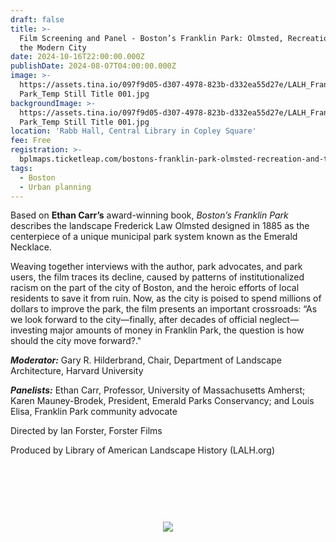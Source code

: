 ```yaml
---
draft: false
title: >-
  Film Screening and Panel - Boston’s Franklin Park: Olmsted, Recreation, and
  the Modern City
date: 2024-10-16T22:00:00.000Z
publishDate: 2024-08-07T04:00:00.000Z
image: >-
  https://assets.tina.io/097f9d05-d307-4978-823b-d332ea55d27e/LALH_Franklin
  Park_Temp Still Title 001.jpg
backgroundImage: >-
  https://assets.tina.io/097f9d05-d307-4978-823b-d332ea55d27e/LALH_Franklin
  Park_Temp Still Title 001.jpg
location: 'Rabb Hall, Central Library in Copley Square'
fee: Free
registration: >-
  bplmaps.ticketleap.com/bostons-franklin-park-olmsted-recreation-and-the-modern-city/
tags:
  - Boston
  - Urban planning
---
```


Based on **Ethan Carr’s** award-winning book, *Boston’s Franklin Park* describes the landscape Frederick Law Olmsted designed in 1885 as the centerpiece of a unique municipal park system known as the Emerald Necklace.

Weaving together interviews with the author, park advocates, and park users, the film traces its decline, caused by patterns of institutionalized racism on the part of the city of Boston, and the heroic efforts of local residents to save it from ruin. Now, as the city is poised to spend millions of dollars to improve the park, the film presents an important crossroads: “As we look forward to the city—finally, after decades of official neglect—investing major amounts of money in Franklin Park, the question is how should the city move forward?."

***Moderator:*** Gary R. Hilderbrand, Chair, Department of Landscape Architecture, Harvard University

***Panelists:*** Ethan Carr, Professor, University of Massachusetts Amherst; Karen Mauney-Brodek, President, Emerald Parks Conservancy; and Louis Elisa, Franklin Park community advocate

Directed by Ian Forster, Forster Films

Produced by Library of American Landscape History (LALH.org)

<link href="https://widgets.ticketleap.com/v2/widget.css" media="screen" rel="stylesheet" type="text/css" /><script src="https://widgets.ticketleap.com/v2/widget.js" type="text/javascript"></script><div id="tl-widget-wrapper-086cd61c-41bc-4ab8-8d1f-b1e9a891aa4f"><script type="text/javascript">tl_widget.update_widget("https://bplmaps.ticketleap.com/widget/v2/", "086cd61c-41bc-4ab8-8d1f-b1e9a891aa4f", "events=bostons-franklin-park-olmsted-recreation-and-the-modern-city&accent_color=#054571");</script><!--[if IE 6]><div style="display:none"><![endif]--><div style="width: 100%; display: table; height: 200px;"><div style="display: table-cell; vertical-align: middle; text-align: center;"><img src="https://widgets.ticketleap.com/v2/loading.gif" /></div></div><!--[if IE 6]></div><![endif]--></div><input type="hidden" id="tl-affiliate-url-086cd61c-41bc-4ab8-8d1f-b1e9a891aa4f" name="tl-affiliate-url-086cd61c-41bc-4ab8-8d1f-b1e9a891aa4f" value="https://www.ticketleap.com/solutions/sell-tickets-online?rc=WIDGET-STO"><input type="hidden" id="tl-show-event-name-086cd61c-41bc-4ab8-8d1f-b1e9a891aa4f" name="tl-show-event-name-086cd61c-41bc-4ab8-8d1f-b1e9a891aa4f" value="true"><input type="hidden" id="tl-show-event-location-086cd61c-41bc-4ab8-8d1f-b1e9a891aa4f" name="tl-show-event-location-086cd61c-41bc-4ab8-8d1f-b1e9a891aa4f" value="true"><input type="hidden" id="tl-show-event-dates-086cd61c-41bc-4ab8-8d1f-b1e9a891aa4f" name="tl-show-event-dates-086cd61c-41bc-4ab8-8d1f-b1e9a891aa4f" value="true">
